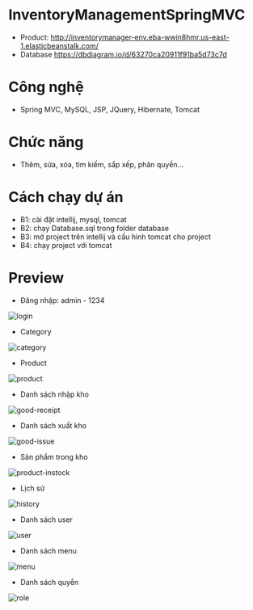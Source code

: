 # InventoryManagementSpringMVC
- Product: http://inventorymanager-env.eba-wwin8hmr.us-east-1.elasticbeanstalk.com/
- Database
https://dbdiagram.io/d/63270ca20911f91ba5d73c7d
# Công nghệ
- Spring MVC, MySQL, JSP, JQuery, Hibernate, Tomcat
# Chức năng
- Thêm, sửa, xóa, tìm kiếm, sắp xếp, phân quyền...

# Cách chạy dự án
- B1: cài đặt intellij, mysql, tomcat
- B2: chạy Database.sql trong folder database
- B3: mở project trên intellij và cấu hình tomcat cho project
- B4: chạy project với tomcat

# Preview
- Đăng nhập: admin - 1234

![login](https://user-images.githubusercontent.com/95007804/204358288-a20aecf0-91a3-4615-bbbc-dc439955d84c.png)

- Category

![category](https://user-images.githubusercontent.com/95007804/204361223-8ff1d07a-63d8-49a4-a855-3e87393b19c9.png)

- Product

![product](https://user-images.githubusercontent.com/95007804/204361253-219d547b-09de-43b4-a314-ef304c798d37.png)

- Danh sách nhập kho

![good-receipt](https://user-images.githubusercontent.com/95007804/204361293-abe38927-8297-4311-8202-9d98d5a2cb11.png)

- Danh sách xuất kho

![good-issue](https://user-images.githubusercontent.com/95007804/204361344-caf59a11-1f51-41ff-a24d-8e4128e4fdd6.png)

- Sản phẩm trong kho

![product-instock](https://user-images.githubusercontent.com/95007804/204361550-0b8becb2-7029-4e54-bf37-a44dd13550fb.png)

- Lịch sử 

![history](https://user-images.githubusercontent.com/95007804/204361592-073912b4-1608-4905-8c5b-9b6c907a9ff5.png)

- Danh sách user

![user](https://user-images.githubusercontent.com/95007804/204361663-fe44c18d-286c-4267-b6bc-38c2171f1abb.png)

- Danh sách menu

![menu](https://user-images.githubusercontent.com/95007804/204361749-ab786eed-aa6f-45aa-b901-8d6f562c5882.png)

- Danh sách quyền

![role](https://user-images.githubusercontent.com/95007804/204361780-18a19ff3-602a-4180-a81d-90653fa46e7e.png)






















